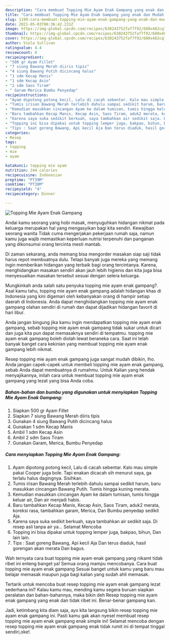 ```yaml
---
description: "Cara membuat Topping Mie Ayam Enak Gampang yang enak dan Mudah Dibuat"
title: "Cara membuat Topping Mie Ayam Enak Gampang yang enak dan Mudah Dibuat"
slug: 1199-cara-membuat-topping-mie-ayam-enak-gampang-yang-enak-dan-mudah-dibuat
date: 2021-05-03T06:36:42.231Z
image: https://img-global.cpcdn.com/recipes/630243752faf7f92/680x482cq70/topping-mie-ayam-enak-gampang-foto-resep-utama.jpg
thumbnail: https://img-global.cpcdn.com/recipes/630243752faf7f92/680x482cq70/topping-mie-ayam-enak-gampang-foto-resep-utama.jpg
cover: https://img-global.cpcdn.com/recipes/630243752faf7f92/680x482cq70/topping-mie-ayam-enak-gampang-foto-resep-utama.jpg
author: Viola Sullivan
ratingvalue: 4.4
reviewcount: 8
recipeingredient:
- "500 gr Ayam Fillet"
- "7 siung Bawang Merah diiris tipis"
- "4 siung Bawang Putih dicincang halus"
- "1 sdm Kecap Manis"
- "1 sdm Kecap Asin"
- "2 sdm Saos Tiram"
- " Garam Merica Bumbu Penyedap"
recipeinstructions:
- "Ayam dipotong potong kecil, Lalu di cacah sebentar. Kalo mau simple pakai Cooper juga bole. Tapi enakan dicacah sih menurut saya, ga terlalu halus dagingnya. Sisihkan."
- "Tumis irisan Bawang Merah terlebih dahulu sampai sedikit harum, baru masukkan cincangan Bawang Putih. Tumis hingga kuning merata."
- "Kemudian masukkan cincangan Ayam ke dalam tumisan, tumis hingga keluar air, Dan air menjadi habis."
- "Baru tambahkan Kecap Manis, Kecap Asin, Saos Tiram, aduk2 merata, koreksi rasa, tambahkan garam, Merica, Dan Bumbu penyedap sedikit Aja."
- "Karena saya suka sedikit berkuah, saya tambahkan air sedikit saja. Di resep asli tanpa air ya... Selamat Mencoba"
- "Topping ini bisa dipakai untuk topping lemper juga, bakpao, bihun, Dan lain lain."
- "Tips : Saat goreng Bawang, Api kecil Aja Dan terus diaduk, hasil gorengan akan merata Dan bagus."
categories:
- Resep
tags:
- topping
- mie
- ayam

katakunci: topping mie ayam 
nutrition: 244 calories
recipecuisine: Indonesian
preptime: "PT39M"
cooktime: "PT38M"
recipeyield: "4"
recipecategory: Dinner

---
```



![Topping Mie Ayam Enak Gampang](https://img-global.cpcdn.com/recipes/630243752faf7f92/680x482cq70/topping-mie-ayam-enak-gampang-foto-resep-utama.jpg)

Andai kamu seorang yang hobi masak, menyuguhkan hidangan nikmat pada keluarga merupakan hal yang mengasyikan bagi kita sendiri. Kewajiban seorang  wanita Tidak cuma mengerjakan pekerjaan rumah saja, namun kamu juga wajib memastikan keperluan nutrisi terpenuhi dan panganan yang dikonsumsi orang tercinta mesti mantab.

Di zaman  sekarang, anda memang bisa mengorder masakan siap saji tidak harus repot membuatnya dulu. Tetapi banyak juga mereka yang memang ingin memberikan hidangan yang terbaik bagi orang tercintanya. Karena, menghidangkan masakan sendiri akan jauh lebih higienis dan kita juga bisa menyesuaikan masakan tersebut sesuai dengan selera keluarga. 



Mungkinkah anda salah satu penyuka topping mie ayam enak gampang?. Asal kamu tahu, topping mie ayam enak gampang adalah hidangan khas di Indonesia yang kini digemari oleh kebanyakan orang di hampir setiap daerah di Indonesia. Anda dapat menghidangkan topping mie ayam enak gampang olahan sendiri di rumah dan dapat dijadikan hidangan favorit di hari libur.

Anda jangan bingung jika kamu ingin mendapatkan topping mie ayam enak gampang, sebab topping mie ayam enak gampang tidak sukar untuk dicari dan juga kita pun dapat memasaknya sendiri di tempatmu. topping mie ayam enak gampang boleh diolah lewat beraneka cara. Saat ini telah banyak banget cara kekinian yang membuat topping mie ayam enak gampang lebih nikmat.

Resep topping mie ayam enak gampang juga sangat mudah dibikin, lho. Anda jangan capek-capek untuk membeli topping mie ayam enak gampang, sebab Anda dapat membuatnya di rumahmu. Untuk Kalian yang hendak menyajikannya, inilah cara untuk membuat topping mie ayam enak gampang yang lezat yang bisa Anda coba.

<!--inarticleads1-->

##### Bahan-bahan dan bumbu yang digunakan untuk menyiapkan Topping Mie Ayam Enak Gampang:

1. Siapkan 500 gr Ayam Fillet
1. Siapkan 7 siung Bawang Merah diiris tipis
1. Gunakan 4 siung Bawang Putih dicincang halus
1. Gunakan 1 sdm Kecap Manis
1. Ambil 1 sdm Kecap Asin
1. Ambil 2 sdm Saos Tiram
1. Gunakan  Garam, Merica, Bumbu Penyedap




<!--inarticleads2-->

##### Cara menyiapkan Topping Mie Ayam Enak Gampang:

1. Ayam dipotong potong kecil, Lalu di cacah sebentar. Kalo mau simple pakai Cooper juga bole. Tapi enakan dicacah sih menurut saya, ga terlalu halus dagingnya. Sisihkan.
1. Tumis irisan Bawang Merah terlebih dahulu sampai sedikit harum, baru masukkan cincangan Bawang Putih. Tumis hingga kuning merata.
1. Kemudian masukkan cincangan Ayam ke dalam tumisan, tumis hingga keluar air, Dan air menjadi habis.
1. Baru tambahkan Kecap Manis, Kecap Asin, Saos Tiram, aduk2 merata, koreksi rasa, tambahkan garam, Merica, Dan Bumbu penyedap sedikit Aja.
1. Karena saya suka sedikit berkuah, saya tambahkan air sedikit saja. Di resep asli tanpa air ya... Selamat Mencoba
1. Topping ini bisa dipakai untuk topping lemper juga, bakpao, bihun, Dan lain lain.
1. Tips : Saat goreng Bawang, Api kecil Aja Dan terus diaduk, hasil gorengan akan merata Dan bagus.




Wah ternyata cara buat topping mie ayam enak gampang yang nikamt tidak ribet ini enteng banget ya! Semua orang mampu mencobanya. Cara buat topping mie ayam enak gampang Sesuai banget untuk kamu yang baru mau belajar memasak maupun juga bagi kalian yang sudah ahli memasak.

Tertarik untuk mencoba buat resep topping mie ayam enak gampang lezat sederhana ini? Kalau kamu mau, mending kamu segera buruan siapkan peralatan dan bahan-bahannya, maka bikin deh Resep topping mie ayam enak gampang yang enak dan tidak ribet ini. Benar-benar gampang kan. 

Jadi, ketimbang kita diam saja, ayo kita langsung bikin resep topping mie ayam enak gampang ini. Pasti kamu gak akan nyesel membuat resep topping mie ayam enak gampang enak simple ini! Selamat mencoba dengan resep topping mie ayam enak gampang enak tidak rumit ini di tempat tinggal sendiri,oke!.

